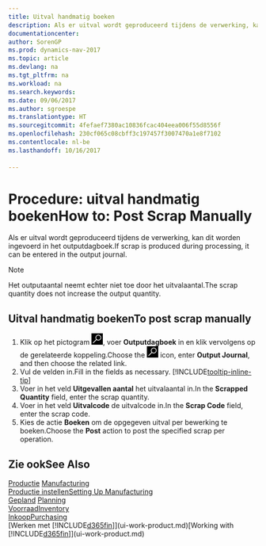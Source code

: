 ```yaml
---
title: Uitval handmatig boeken
description: Als er uitval wordt geproduceerd tijdens de verwerking, kan dit worden ingevoerd in het outputdagboek. Het outputaantal neemt echter niet toe door het uitvalaantal.
documentationcenter: 
author: SorenGP
ms.prod: dynamics-nav-2017
ms.topic: article
ms.devlang: na
ms.tgt_pltfrm: na
ms.workload: na
ms.search.keywords: 
ms.date: 09/06/2017
ms.author: sgroespe
ms.translationtype: HT
ms.sourcegitcommit: 4fefaef7380ac10836fcac404eea006f55d8556f
ms.openlocfilehash: 230cf065c08cbff3c197457f3007470a1e8f7102
ms.contentlocale: nl-be
ms.lasthandoff: 10/16/2017

---
```

# <a name="how-to-post-scrap-manually"></a><span data-ttu-id="43556-104">Procedure: uitval handmatig boeken</span><span class="sxs-lookup"><span data-stu-id="43556-104">How to: Post Scrap Manually</span></span>
<span data-ttu-id="43556-105">Als er uitval wordt geproduceerd tijdens de verwerking, kan dit worden ingevoerd in het outputdagboek.</span><span class="sxs-lookup"><span data-stu-id="43556-105">If scrap is produced during processing, it can be entered in the output journal.</span></span> 

> [!NOTE]
> <span data-ttu-id="43556-106">Het outputaantal neemt echter niet toe door het uitvalaantal.</span><span class="sxs-lookup"><span data-stu-id="43556-106">The scrap quantity does not increase the output quantity.</span></span>  

## <a name="to-post-scrap-manually"></a><span data-ttu-id="43556-107">Uitval handmatig boeken</span><span class="sxs-lookup"><span data-stu-id="43556-107">To post scrap manually</span></span>  
1. <span data-ttu-id="43556-108">Klik op het pictogram ![Zoeken naar pagina of rapport](media/ui-search/search_small.png "pictogram Zoeken naar pagina of rapport"), voer **Outputdagboek** in en klik vervolgens op de gerelateerde koppeling.</span><span class="sxs-lookup"><span data-stu-id="43556-108">Choose the ![Search for Page or Report](media/ui-search/search_small.png "Search for Page or Report icon") icon, enter **Output Journal**, and then choose the related link.</span></span>  
2. <span data-ttu-id="43556-109">Vul de velden in.</span><span class="sxs-lookup"><span data-stu-id="43556-109">Fill in the fields as necessary.</span></span> [!INCLUDE[tooltip-inline-tip](includes/tooltip-inline-tip_md.md)]  
3. <span data-ttu-id="43556-110">Voer in het veld **Uitgevallen aantal** het uitvalaantal in.</span><span class="sxs-lookup"><span data-stu-id="43556-110">In the **Scrapped Quantity** field, enter the scrap quantity.</span></span>  
4. <span data-ttu-id="43556-111">Voer in het veld **Uitvalcode** de uitvalcode in.</span><span class="sxs-lookup"><span data-stu-id="43556-111">In the **Scrap Code** field, enter the scrap code.</span></span>  
5. <span data-ttu-id="43556-112">Kies de actie **Boeken** om de opgegeven uitval per bewerking te boeken.</span><span class="sxs-lookup"><span data-stu-id="43556-112">Choose the **Post** action to post the specified scrap per operation.</span></span>  

## <a name="see-also"></a><span data-ttu-id="43556-113">Zie ook</span><span class="sxs-lookup"><span data-stu-id="43556-113">See Also</span></span>  
<span data-ttu-id="43556-114">[Productie](production-manage-manufacturing.md)  </span><span class="sxs-lookup"><span data-stu-id="43556-114">[Manufacturing](production-manage-manufacturing.md)  </span></span>  
[<span data-ttu-id="43556-115">Productie instellen</span><span class="sxs-lookup"><span data-stu-id="43556-115">Setting Up Manufacturing</span></span>](production-configure-production-processes.md)  
<span data-ttu-id="43556-116">[Gepland](production-planning.md)    </span><span class="sxs-lookup"><span data-stu-id="43556-116">[Planning](production-planning.md)    </span></span>  
[<span data-ttu-id="43556-117">Voorraad</span><span class="sxs-lookup"><span data-stu-id="43556-117">Inventory</span></span>](inventory-manage-inventory.md)  
[<span data-ttu-id="43556-118">Inkoop</span><span class="sxs-lookup"><span data-stu-id="43556-118">Purchasing</span></span>](purchasing-manage-purchasing.md)  
<span data-ttu-id="43556-119">[Werken met [!INCLUDE[d365fin](includes/d365fin_md.md)]](ui-work-product.md)</span><span class="sxs-lookup"><span data-stu-id="43556-119">[Working with [!INCLUDE[d365fin](includes/d365fin_md.md)]](ui-work-product.md)</span></span>

